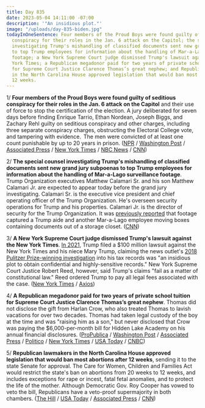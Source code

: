 ```yaml
---
title: Day 835
date: 2023-05-04 14:11:00 -07:00
description: '"An insidious plot."'
image: "/uploads/day-835-biden.jpg"
todayInOneSentence: Four members of the Proud Boys were found guilty of seditious
  conspiracy for their roles in the Jan. 6 attack on the Capitol; the special counsel
  investigating Trump's mishandling of classified documents sent new grand jury subpoenas
  to top Trump employees for information about the handling of Mar-a-Lago surveillance
  footage; a New York Supreme Court judge dismissed Trump's lawsuit against the New
  York Times; a Republican megadonor paid for two years of private school tuition
  for Supreme Court Justice Clarence Thomas’s great nephew; and Republican lawmakers
  in the North Carolina House approved legislation that would ban most abortions after
  12 weeks.
---
```


1/ **Four members of the Proud Boys were found guilty of seditious conspiracy for their roles in the Jan. 6 attack on the Capitol** and their use of force to stop the certification of the election. A jury deliberated for seven days before finding Enrique Tarrio, Ethan Nordean, Joseph Biggs, and Zachary Rehl guilty on seditious conspiracy and other charges, including three separate conspiracy charges, obstructing the Electoral College vote, and tampering with evidence.  The men were convicted of at least one count punishable by up to 20 years in prison. ([NPR](https://www.npr.org/2023/05/04/1172530436/proud-boys-jan-6-sedition-trial-verdict) / [Washington Post](https://www.washingtonpost.com/dc-md-va/2023/05/04/proud-boys-verdict-jan6-seditious-conspiracy/) / [Associated Press](https://apnews.com/article/jan-6-enrique-tarrio-seditious-conspiracy-trial-f8738f17552cda21eef6d89504da2a0e) / [New York Times](https://www.nytimes.com/2023/05/04/us/politics/jan-6-proud-boys-sedition.html) / [NBC News](https://www.nbcnews.com/politics/justice-department/jury-reaches-verdict-proud-boys-seditious-conspiracy-trial-rcna81129) / [CNN](https://www.cnn.com/2023/05/04/politics/proud-boys-seditious-conspiracy-verdict/index.html))

2/ **The special counsel investigating Trump's mishandling of classified documents sent new grand jury subpoenas to top Trump employees for information about the handling of Mar-a-Lago surveillance footage**. Trump Organization executives Matthew Calamari Sr. and his son Matthew Calamari Jr. are expected to appear today before the grand jury investigating. Calamari Sr. is the executive vice president and chief operating officer of the Trump Organization. He's overseen security operations for Trump and his properties. Calamari Jr. is the director of security for the Trump Organization. It was [previously reported](https://whatthefuckjusthappenedtoday.com/2022/10/13/day-632/#3-security-camera-footage-shows-a-tr) that footage captured a Trump aide and another Mar-a-Lago employee moving boxes containing documents out of a storage closet. ([CNN](https://www.cnn.com/2023/05/03/politics/maralago-footage-trump-special-counsel-calamari/))

3/ **A New York Supreme Court judge dismissed Trump's lawsuit against the New York Times**. [In 2021](https://whatthefuckjusthappenedtoday.com/2021/09/22/day-246/#6-trump-filed-a-100-million-lawsuit), Trump filed a $100 million lawsuit against the New York Times and his niece Mary Trump, claiming the news outlet's [2018 Pulitzer Prize-winning investigation](https://whatthefuckjusthappenedtoday.com/2018/10/02/day-621/#1-trump-inherited-his-family%E2%80%99s-wealt) into his tax records was "an insidious plot to obtain confidential and highly-sensitive records." New York Supreme Court Justice Robert Reed, however, said Trump's claims "fail as a matter of constitutional law." Reed ordered Trump to pay all legal fees associated with the case. ([New York Times](https://www.nytimes.com/2023/05/03/nyregion/donald-trump-new-york-times-lawsuit.html) / [Axios](https://www.axios.com/2023/05/03/trump-new-york-times-lawsuit-dismissed))

4/ **A Republican megadonor paid for two years of private school tuition for Supreme Court Justice Clarence Thomas’s great nephew**. Thomas did not disclose the gift from Harlan Crow, who also treated Thomas to lavish vacations for over two decades. Thomas had taken legal custody of the boy at the time and was "raising him as a son," but never disclosed that Crow was paying the $6,000-per-month bill for Hidden Lake Academy on his annual financial disclosures. ([ProPublica](https://www.propublica.org/article/clarence-thomas-harlan-crow-private-school-tuition-scotus) / [Washington Post](https://www.washingtonpost.com/politics/2023/05/04/clarence-thomas-tuition-harlan-crow/) / [Associated Press](https://apnews.com/article/supreme-court-justice-clarence-thomas-tuition-donor-bb1f59fc913fb3d70fd8bc913d8f7ef4) / [Politico](https://www.politico.com/news/2023/05/04/clarence-thomas-mark-paoletta-defense-00095269) / [New York Times](https://www.nytimes.com/2023/05/04/us/politics/clarence-thomas-harlan-crow-tuition.html) / [USA Today](https://www.usatoday.com/story/news/politics/2023/05/04/clarence-thomas-relative-received-tuition-from-gop-donor-harlan-crow/70182450007/) / [CNBC](https://www.cnbc.com/2023/05/04/supreme-court-harlan-crow-clarence-thomas-nephew.html))

5/ **Republican lawmakers in the North Carolina House approved legislation that would ban most abortions after 12 weeks**, sending it to the state Senate for approval. The Care for Women, Children and Families Act would restrict the state's ban on abortions from 20 weeks to 12 weeks, and includes exceptions for rape or incest, fatal fetal anomalies, and to protect the life of the mother. Although Democratic Gov. Roy Cooper has vowed to veto the bill, Republicans have a veto-proof supermajority in both chambers. ([The Hill](https://thehill.com/homenews/state-watch/3987659-north-carolina-house-approves-measure-banning-abortions-after-12-weeks-of-pregnancy/) / [USA Today](https://www.usatoday.com/story/news/nation/2023/05/04/north-carolina-house-12-week-abortion-ban-bill/70182070007/) / [Associated Press](https://apnews.com/article/north-carolina-abortion-restrictions-legislature-fec9ac42773412896c219ef6ac3cb9fe) / [CNN](https://www.cnn.com/2023/05/03/politics/north-carolina-abortion-12-weeks/))
